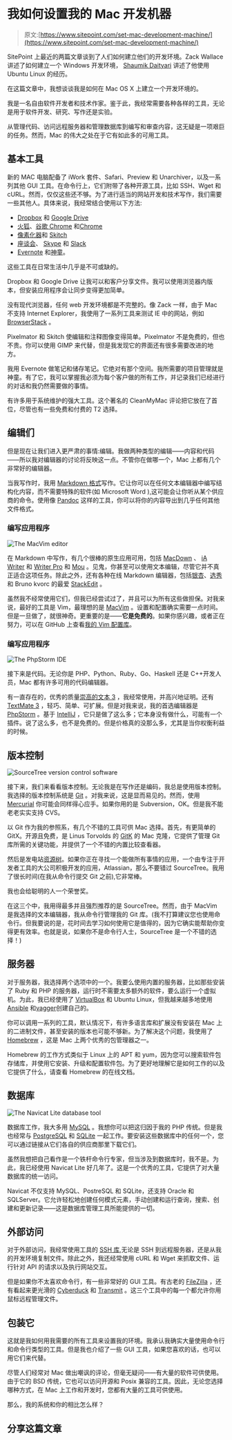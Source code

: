 # 我如何设置我的 Mac 开发机器

> 原文:[https://www.sitepoint.com/set-mac-development-machine/](https://www.sitepoint.com/set-mac-development-machine/)

SitePoint 上最近的两篇文章谈到了人们如何建立他们的开发环境。Zack Wallace 讲述了如何建立一个 Windows 开发环境， [Shaumik Daityari](https://www.sitepoint.com/set-up-development-machine/) 讲述了他使用 Ubuntu Linux 的经历。

在这篇文章中，我想谈谈我是如何在 Mac OS X 上建立一个开发环境的。

我是一名自由软件开发者和技术作家。鉴于此，我经常需要各种各样的工具，无论是用于软件开发、研究、写作还是实验。

从管理代码、访问远程服务器和管理数据库到编写和审查内容，这无疑是一项艰巨的任务。然而，Mac 的伟大之处在于它有如此多的可用工具。

## 基本工具

新的 MAC 电脑配备了 iWork 套件、Safari、Preview 和 Unarchiver，以及一系列其他 GUI 工具。在命令行上，它们附带了各种开源工具，比如 SSH、Wget 和 cURL。然而，仅仅这些还不够。为了进行适当的网站开发和技术写作，我们需要一些其他人。具体来说，我经常结合使用以下方法:

*   [Dropbox](https://www.dropbox.com/install) 和 [Google Drive](https://www.google.com/drive/download/)
*   [火狐](https://www.mozilla.org/en-US/firefox/new/)、[谷歌 Chrome](https://support.google.com/chrome/answer/95346?hl=en) 和[Chrome](http://www.chromium.org/getting-involved/download-chromium)
*   [像素化器](http://www.pixelmator.com)和 [Skitch](https://evernote.com/skitch/)
*   [座谈会](http://colloquy.info)、 [Skype](http://www.skype.com/en/) 和 [Slack](https://slack.com)
*   [Evernote](https://evernote.com/) 和[神童](https://www.wunderlist.com)。

这些工具在日常生活中几乎是不可或缺的。

Dropbox 和 Google Drive 让我可以和客户分享文件。我可以使用浏览器内版本，但安装应用程序会让同步变得更加简单。

没有现代浏览器，任何 web 开发环境都是不完整的。像 Zack 一样，由于 Mac 不支持 Internet Explorer，我使用了一系列工具来测试 IE 中的网站，例如 [BrowserStack](http://www.browserstack.com) 。

Pixelmator 和 Skitch 使编辑和注释图像变得简单。Pixelmator 不是免费的，但也不贵。你可以使用 GIMP 来代替，但是我发现它的界面还有很多需要改进的地方。

我用 Evernote 做笔记和储存笔记。它绝对有那个空间。我所需要的项目管理就是神童。有了它，我可以掌握我必须为每个客户做的所有工作，并记录我们已经进行的对话和我仍然需要做的事情。

有许多用于系统维护的强大工具。这个著名的 CleanMyMac 评论把它放在了首位，尽管也有一些免费和付费的 T2 选择。

## 编辑们

但是现在让我们进入更严肃的事情:编辑。我做两种类型的编辑——内容和代码——所以我对编辑器的讨论将反映这一点。不管你在做哪一个，Mac 上都有几个非常好的编辑器。

当我写作时，我用 [Markdown 格式](http://daringfireball.net/projects/markdown/syntax)写作。它让你可以在任何文本编辑器中编写结构化内容，而不需要特殊的软件(如 Microsoft Word ),这可能会让你听从某个供应商的命令。使用像 [Pandoc](http://johnmacfarlane.net/pandoc/) 这样的工具，你可以将你的内容导出到几乎任何其他文件格式。

### 编写应用程序

![The MacVim editor](../Images/2ea580a28b3226b4967ebf484cffe78b.png)

在 Markdown 中写作，有几个很棒的原生应用可用，包括 [MacDown](http://macdown.uranusjr.com) 、 [iA Writer](https://ia.net/writer) 和 [Writer Pro](http://writer.pro) 和 [Mou](http://25.io/mou/) 。见鬼，你甚至可以使用文本编辑，尽管它并不真正适合这项任务。除此之外，还有各种在线 Markdown 编辑器，包括[银杏](http://gingkoapp.com)、[选秀](https://draftin.com)和 Bruno kvorc 的最爱 [StackEdit](http://stackedit.io) 。

虽然我不经常使用它们，但我已经尝试过了，并且可以为所有这些做担保。对我来说，最好的工具是 Vim，最理想的是 [MacVim](https://code.google.com/p/macvim/) 。设置和配置确实需要一点时间。但是一旦做了，就很神奇。更重要的是——**它是免费的**。如果你感兴趣，或者正在努力，可以在 GitHub 上查看[我的 Vim 配置库](https://github.com/settermjd/vim-for-technial-writers)。

### 编写应用程序

![The PhpStorm IDE](../Images/636305cf64fc031dc835d35b70ee6bb0.png)

接下来是代码。无论你是 PHP、Python、Ruby、Go、Haskell 还是 C++开发人员，Mac 都有许多可用的代码编辑器。

有一直存在的，优秀的质量[崇高的文本 3](http://www.sublimetext.com/3) ，我经常使用，并高兴地证明。还有 [TextMate 3](http://macromates.com) ，轻巧、简单、可扩展。但是对我来说，我的首选编辑器是 [PhpStorm](https://www.jetbrains.com/phpstorm/) 。基于 [IntelliJ](https://www.jetbrains.com/idea/) ，它只是做了这么多；它本身没有做什么，可能有一个插件。说了这么多，也不是免费的。但是价格真的没那么多，尤其是当你权衡利益的时候。

## 版本控制

![SourceTree version control software](../Images/242f73eb26bc0d16593a5f33655e2ca2.png)

接下来，我们来看看版本控制。无论我是在写作还是编码，我总是使用版本控制。我选择的版本控制系统是 [Git](http://www.git-scm.com) 。对我来说，这是显而易见的。然而，使用 [Mercurial](http://mercurial.selenic.com) 你可能会同样得心应手。如果你用的是 Subversion，OK。但是我不能老老实实支持 CVS。

以 Git 作为我的参照系，有几个不错的工具可供 Mac 选择。首先，有更简单的 GitX。开源且免费，是 Linus Torvolds 的 [GitK](https://www.kernel.org/pub/software/scm/git/docs/gitk.html) 的 Mac 克隆，它提供了管理 Git 库所需的关键功能，并提供了一个不错的内置比较查看器。

然后是发电站[资源树](http://www.sourcetreeapp.com)。如果你正在寻找一个能做所有事情的应用，一个由专注于开发者工具的大公司积极开发的应用，Atlassian，那么不要错过 SourceTree。我用了很长时间(在我从命令行提交 Git 之前),它非常棒。

我也会给聪明的人一个荣誉奖。

在这三个中，我用得最多并且强烈推荐的是 SourceTree。然而，由于 MacVim 是我选择的文本编辑器，我从命令行管理我的 Git 库。(我不打算建议您也使用命令行。但我要说的是，花时间去学习如何使用它是值得的，因为它确实能帮助你变得更有效率。也就是说，如果你不是命令行人士，SourceTree 是一个不错的选择！)

## 服务器

对于服务器，我选择两个选项中的一个。我要么使用内置的服务器，比如那些安装了 Ruby 和 PHP 的服务器，运行时不需要太多额外的软件，要么运行一个虚拟机。为此，我已经使用了 [VirtualBox](https://www.virtualbox.org) 和 Ubuntu Linux，但我越来越多地使用 [Ansible](http://www.ansible.com/home) 和[vagger](https://www.vagrantup.com)创建自己的。

你可以调用一系列的工具，默认情况下，有许多语言库和扩展没有安装在 Mac 上的二进制文件，甚至安装的版本也可能不够新。为了解决这个问题，我使用了 [Homebrew](http://brew.sh) ，这是 Mac 上两个优秀的包管理器之一。

Homebrew 的工作方式类似于 Linux 上的 APT 和 yum，因为您可以搜索软件包存储库，并使用它安装、升级和配置软件包。为了更好地理解它是如何工作的以及它提供了什么，请查看 Homebrew 的在线文档。

## 数据库

![The Navicat Lite database tool](../Images/8fc9550ee482c61b9a8d194c88e8d80e.png)

数据库工作，我大多用 [MySQL](http://dev.mysql.com/downloads/mysql/) 。我想你可以把这归因于我的 PHP 传统。但是我也经常与 [PostgreSQL](http://www.postgresql.org/download/macosx/) 和 [SQLite](http://www.sqlite.org/download.html) 一起工作。要安装这些数据库中的任何一个，您可以通过链接从它们各自的供应商那里下载它们。

虽然我想把自己看作是一个铁杆命令行专家，但当涉及到数据库时，我不是。为此，我已经使用 Navicat Lite 好几年了。这是一个优秀的工具，它提供了对大量数据库的统一访问。

Navicat 不仅支持 MySQL、PostreSQL 和 SQLite，还支持 Oracle 和 SQLServer。它允许轻松地创建任何模式元素，手动创建和运行查询，搜索、创建和更新记录——这是数据库管理工具所能提供的一切。

## 外部访问

对于外部访问，我经常使用工具的 [SSH 库](http://www.openssh.com),无论是 SSH 到远程服务器，还是从我的开发环境复制文件。除此之外，我还经常使用 cURL 和 Wget 来抓取文件、运行针对 API 的请求以及执行网站交互。

但是如果你不太喜欢命令行，有一些非常好的 GUI 工具。有古老的 [FileZilla](https://filezilla-project.org) ，还有看起来更光滑的 [Cyberduck](https://cyberduck.io/?l=en) 和 [Transmit](http://panic.com/transmit/) 。这三个工具中的每一个都允许你用鼠标远程管理文件。

## 包装它

这就是我如何用我需要的所有工具来设置我的环境。我承认我确实大量使用命令行和命令行类型的工具。但是我也介绍了一些 GUI 工具，如果您喜欢的话，也可以用它们来代替。

尽管人们经常对 Mac 做出嘲讽的评论，但毫无疑问——有大量的软件可供使用。由于它的 BSD 传统，它也可以访问开源和 Posix 兼容的工具。因此，无论您选择哪种方式，在 Mac 上工作和开发时，您都有大量的工具可供使用。

那么，我的系统和你的相比怎么样？

## 分享这篇文章